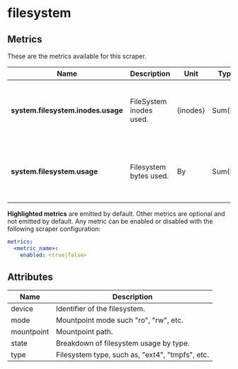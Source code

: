 [comment]: <> (Code generated by mdatagen. DO NOT EDIT.)

# filesystem

## Metrics

These are the metrics available for this scraper.

| Name | Description | Unit | Type | Attributes |
| ---- | ----------- | ---- | ---- | ---------- |
| **system.filesystem.inodes.usage** | FileSystem inodes used. | {inodes} | Sum(Int) | <ul> <li>device</li> <li>mode</li> <li>mountpoint</li> <li>type</li> <li>state</li> </ul> |
| **system.filesystem.usage** | Filesystem bytes used. | By | Sum(Int) | <ul> <li>device</li> <li>mode</li> <li>mountpoint</li> <li>type</li> <li>state</li> </ul> |

**Highlighted metrics** are emitted by default. Other metrics are optional and not emitted by default.
Any metric can be enabled or disabled with the following scraper configuration:

```yaml
metrics:
  <metric_name>:
    enabled: <true|false>
```

## Attributes

| Name | Description |
| ---- | ----------- |
| device | Identifier of the filesystem. |
| mode | Mountpoint mode such "ro", "rw", etc. |
| mountpoint | Mountpoint path. |
| state | Breakdown of filesystem usage by type. |
| type | Filesystem type, such as, "ext4", "tmpfs", etc. |
